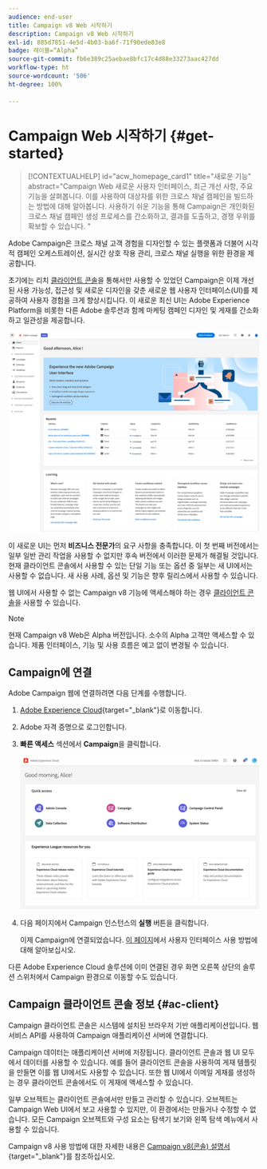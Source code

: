 ```yaml
---
audience: end-user
title: Campaign v8 Web 시작하기
description: Campaign v8 Web 시작하기
exl-id: 885d7851-4e5d-4b03-ba6f-71f90ede83e8
badge: 레이블=“Alpha”
source-git-commit: fb6e389c25aebae8bfc17c4d88e33273aac427dd
workflow-type: ht
source-wordcount: '506'
ht-degree: 100%

---
```


# Campaign Web 시작하기 {#get-started}

>[!CONTEXTUALHELP]
>id="acw_homepage_card1"
>title="새로운 기능"
>abstract="Campaign Web 새로운 사용자 인터페이스, 최근 개선 사항, 주요 기능을 살펴봅니다. 이를 사용하여 대상자를 위한 크로스 채널 캠페인을 빌드하는 방법에 대해 알아봅니다. 사용하기 쉬운 기능을 통해 Campaign은 개인화된 크로스 채널 캠페인 생성 프로세스를 간소화하고, 결과를 도출하고, 경쟁 우위를 확보할 수 있습니다. "


Adobe Campaign은 크로스 채널 고객 경험을 디자인할 수 있는 플랫폼과 더불어 시각적 캠페인 오케스트레이션, 실시간 상호 작용 관리, 크로스 채널 실행을 위한 환경을 제공합니다.

초기에는 리치 [클라이언트 콘솔](#ac-client)을 통해서만 사용할 수 있었던 Campaign은 이제 개선된 사용 가능성, 접근성 및 새로운 디자인을 갖춘 새로운 웹 사용자 인터페이스(UI)를 제공하여 사용자 경험을 크게 향상시킵니다. 이 새로운 최신 UI는 Adobe Experience Platform을 비롯한 다른 Adobe 솔루션과 함께 마케팅 캠페인 디자인 및 게재를 간소화하고 일관성을 제공합니다.

![](assets/home.png)

이 새로운 UI는 먼저 **비즈니스 전문가**&#x200B;의 요구 사항을 충족합니다. 이 첫 번째 버전에서는 일부 일반 관리 작업을 사용할 수 없지만 후속 버전에서 이러한 문제가 해결될 것입니다. 현재 클라이언트 콘솔에서 사용할 수 있는 단일 기능 또는 옵션 중 일부는 새 UI에서는 사용할 수 없습니다. 새 사용 사례, 옵션 및 기능은 향후 릴리스에서 사용할 수 있습니다.

웹 UI에서 사용할 수 없는 Campaign v8 기능에 액세스해야 하는 경우 [클라이언트 콘솔](#ac-client)을 사용할 수 있습니다.


>[!NOTE]
>
>현재 Campaign v8 Web은 Alpha 버전입니다. 소수의 Alpha 고객만 액세스할 수 있습니다. 제품 인터페이스, 기능 및 사용 흐름은 예고 없이 변경될 수 있습니다.

## Campaign에 연결

Adobe Campaign 웹에 연결하려면 다음 단계를 수행합니다.

1. [Adobe Experience Cloud](https://experience.adobe.com){target="_blank"}로 이동합니다.
1. Adobe 자격 증명으로 로그인합니다.
1. **빠른 액세스** 섹션에서 **Campaign**&#x200B;을 클릭합니다.

   ![](assets/connect.png)

1. 다음 페이지에서 Campaign 인스턴스의 **실행** 버튼을 클릭합니다.

   이제 Campaign에 연결되었습니다. [이 페이지](user-interface.md)에서 사용자 인터페이스 사용 방법에 대해 알아보십시오.

다른 Adobe Experience Cloud 솔루션에 이미 연결된 경우 화면 오른쪽 상단의 솔루션 스위처에서 Campaign 환경으로 이동할 수도 있습니다.

## Campaign 클라이언트 콘솔 정보 {#ac-client}

Campaign 클라이언트 콘솔은 시스템에 설치된 브라우저 기반 애플리케이션입니다. 웹 서비스 API를 사용하여 Campaign 애플리케이션 서버에 연결합니다.

Campaign 데이터는 애플리케이션 서버에 저장됩니다. 클라이언트 콘솔과 웹 UI 모두에서 데이터를 사용할 수 있습니다. 예를 들어 클라이언트 콘솔을 사용하여 게재 템플릿을 만들면 이를 웹 UI에서도 사용할 수 있습니다. 또한 웹 UI에서 이메일 게재를 생성하는 경우 클라이언트 콘솔에서도 이 게재에 액세스할 수 있습니다.

일부 오브젝트는 클라이언트 콘솔에서만 만들고 관리할 수 있습니다. 오브젝트는 Campaign Web UI에서 보고 사용할 수 있지만, 이 환경에서는 만들거나 수정할 수 없습니다. 모든 Campaign 오브젝트와 구성 요소는 탐색기 보기와 왼쪽 탐색 메뉴에서 사용할 수 있습니다.

Campaign v8 사용 방법에 대한 자세한 내용은 [Campaign v8(콘솔) 설명서](https://experienceleague.adobe.com/docs/campaign/campaign-v8/campaign-home.html){target="_blank"}를 참조하십시오.
